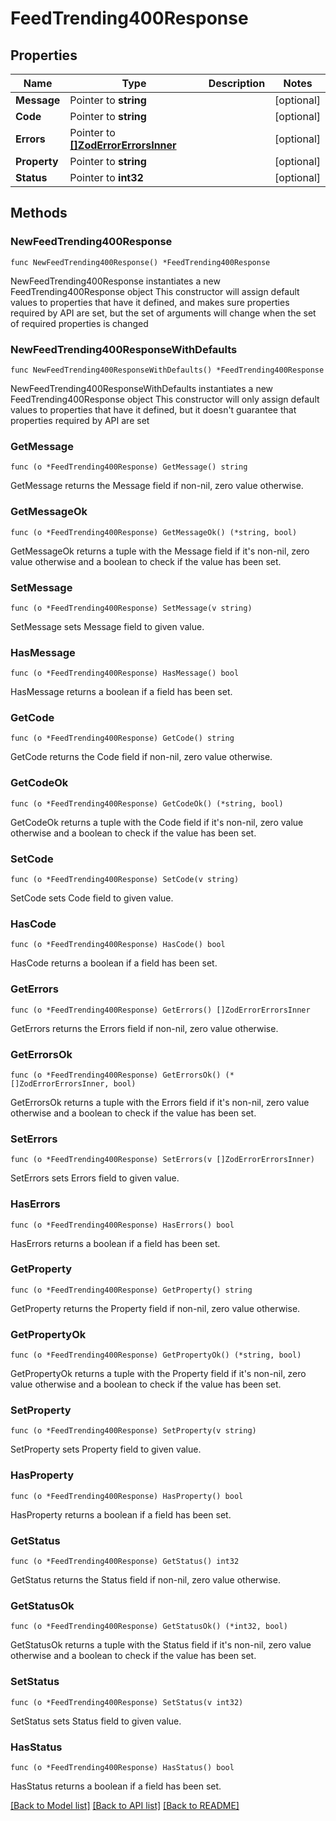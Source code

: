 # FeedTrending400Response

## Properties

Name | Type | Description | Notes
------------ | ------------- | ------------- | -------------
**Message** | Pointer to **string** |  | [optional] 
**Code** | Pointer to **string** |  | [optional] 
**Errors** | Pointer to [**[]ZodErrorErrorsInner**](ZodErrorErrorsInner.md) |  | [optional] 
**Property** | Pointer to **string** |  | [optional] 
**Status** | Pointer to **int32** |  | [optional] 

## Methods

### NewFeedTrending400Response

`func NewFeedTrending400Response() *FeedTrending400Response`

NewFeedTrending400Response instantiates a new FeedTrending400Response object
This constructor will assign default values to properties that have it defined,
and makes sure properties required by API are set, but the set of arguments
will change when the set of required properties is changed

### NewFeedTrending400ResponseWithDefaults

`func NewFeedTrending400ResponseWithDefaults() *FeedTrending400Response`

NewFeedTrending400ResponseWithDefaults instantiates a new FeedTrending400Response object
This constructor will only assign default values to properties that have it defined,
but it doesn't guarantee that properties required by API are set

### GetMessage

`func (o *FeedTrending400Response) GetMessage() string`

GetMessage returns the Message field if non-nil, zero value otherwise.

### GetMessageOk

`func (o *FeedTrending400Response) GetMessageOk() (*string, bool)`

GetMessageOk returns a tuple with the Message field if it's non-nil, zero value otherwise
and a boolean to check if the value has been set.

### SetMessage

`func (o *FeedTrending400Response) SetMessage(v string)`

SetMessage sets Message field to given value.

### HasMessage

`func (o *FeedTrending400Response) HasMessage() bool`

HasMessage returns a boolean if a field has been set.

### GetCode

`func (o *FeedTrending400Response) GetCode() string`

GetCode returns the Code field if non-nil, zero value otherwise.

### GetCodeOk

`func (o *FeedTrending400Response) GetCodeOk() (*string, bool)`

GetCodeOk returns a tuple with the Code field if it's non-nil, zero value otherwise
and a boolean to check if the value has been set.

### SetCode

`func (o *FeedTrending400Response) SetCode(v string)`

SetCode sets Code field to given value.

### HasCode

`func (o *FeedTrending400Response) HasCode() bool`

HasCode returns a boolean if a field has been set.

### GetErrors

`func (o *FeedTrending400Response) GetErrors() []ZodErrorErrorsInner`

GetErrors returns the Errors field if non-nil, zero value otherwise.

### GetErrorsOk

`func (o *FeedTrending400Response) GetErrorsOk() (*[]ZodErrorErrorsInner, bool)`

GetErrorsOk returns a tuple with the Errors field if it's non-nil, zero value otherwise
and a boolean to check if the value has been set.

### SetErrors

`func (o *FeedTrending400Response) SetErrors(v []ZodErrorErrorsInner)`

SetErrors sets Errors field to given value.

### HasErrors

`func (o *FeedTrending400Response) HasErrors() bool`

HasErrors returns a boolean if a field has been set.

### GetProperty

`func (o *FeedTrending400Response) GetProperty() string`

GetProperty returns the Property field if non-nil, zero value otherwise.

### GetPropertyOk

`func (o *FeedTrending400Response) GetPropertyOk() (*string, bool)`

GetPropertyOk returns a tuple with the Property field if it's non-nil, zero value otherwise
and a boolean to check if the value has been set.

### SetProperty

`func (o *FeedTrending400Response) SetProperty(v string)`

SetProperty sets Property field to given value.

### HasProperty

`func (o *FeedTrending400Response) HasProperty() bool`

HasProperty returns a boolean if a field has been set.

### GetStatus

`func (o *FeedTrending400Response) GetStatus() int32`

GetStatus returns the Status field if non-nil, zero value otherwise.

### GetStatusOk

`func (o *FeedTrending400Response) GetStatusOk() (*int32, bool)`

GetStatusOk returns a tuple with the Status field if it's non-nil, zero value otherwise
and a boolean to check if the value has been set.

### SetStatus

`func (o *FeedTrending400Response) SetStatus(v int32)`

SetStatus sets Status field to given value.

### HasStatus

`func (o *FeedTrending400Response) HasStatus() bool`

HasStatus returns a boolean if a field has been set.


[[Back to Model list]](../README.md#documentation-for-models) [[Back to API list]](../README.md#documentation-for-api-endpoints) [[Back to README]](../README.md)


